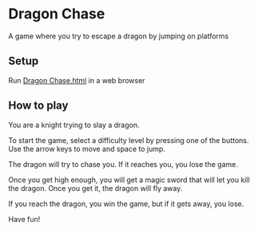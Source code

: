 # Dragon Chase
A game where you try to escape a dragon by jumping on platforms

## Setup
Run [Dragon Chase.html]() in a web browser

## How to play
You are a knight trying to slay a dragon.

To start the game, select a difficulty level by pressing one of the buttons. Use the arrow keys to move and space to jump.

The dragon will try to chase you. If it reaches you, you lose the game.

Once you get high enough, you will get a magic sword that will let you kill the dragon. Once you get it, the dragon will fly away.

If you reach the dragon, you win the game, but if it gets away, you lose.

Have fun!
